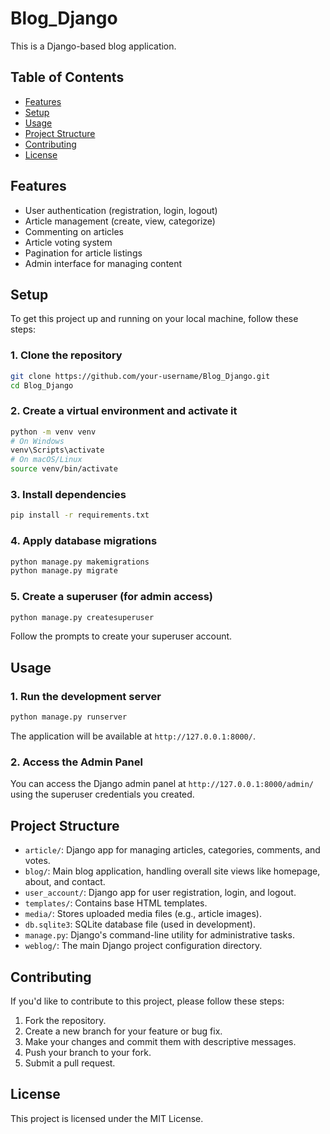 # Blog_Django

This is a Django-based blog application.

## Table of Contents

- [Features](#features)
- [Setup](#setup)
- [Usage](#usage)
- [Project Structure](#project-structure)
- [Contributing](#contributing)
- [License](#license)

## Features

- User authentication (registration, login, logout)
- Article management (create, view, categorize)
- Commenting on articles
- Article voting system
- Pagination for article listings
- Admin interface for managing content

## Setup

To get this project up and running on your local machine, follow these steps:

### 1. Clone the repository

```bash
git clone https://github.com/your-username/Blog_Django.git
cd Blog_Django
```

### 2. Create a virtual environment and activate it

```bash
python -m venv venv
# On Windows
venv\Scripts\activate
# On macOS/Linux
source venv/bin/activate
```

### 3. Install dependencies

```bash
pip install -r requirements.txt
```

### 4. Apply database migrations

```bash
python manage.py makemigrations
python manage.py migrate
```

### 5. Create a superuser (for admin access)

```bash
python manage.py createsuperuser
```

Follow the prompts to create your superuser account.

## Usage

### 1. Run the development server

```bash
python manage.py runserver
```

The application will be available at `http://127.0.0.1:8000/`.

### 2. Access the Admin Panel

You can access the Django admin panel at `http://127.0.0.1:8000/admin/` using the superuser credentials you created.

## Project Structure

- `article/`: Django app for managing articles, categories, comments, and votes.
- `blog/`: Main blog application, handling overall site views like homepage, about, and contact.
- `user_account/`: Django app for user registration, login, and logout.
- `templates/`: Contains base HTML templates.
- `media/`: Stores uploaded media files (e.g., article images).
- `db.sqlite3`: SQLite database file (used in development).
- `manage.py`: Django's command-line utility for administrative tasks.
- `weblog/`: The main Django project configuration directory.

## Contributing

If you'd like to contribute to this project, please follow these steps:

1. Fork the repository.
2. Create a new branch for your feature or bug fix.
3. Make your changes and commit them with descriptive messages.
4. Push your branch to your fork.
5. Submit a pull request.

## License

This project is licensed under the MIT License.
